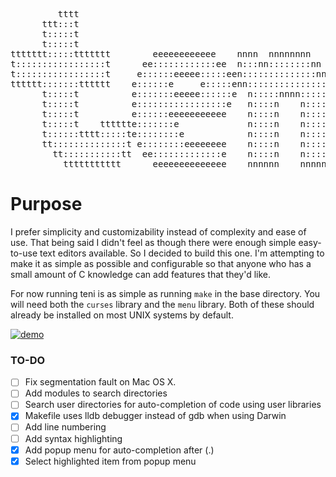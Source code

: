  <pre align="center">
         tttt                                                                   iiii  
      ttt:::t                                                                  i::::i 
      t:::::t                                                                   iiii  
      t:::::t                                                                         
ttttttt:::::ttttttt        eeeeeeeeeeee    nnnn  nnnnnnnn        ssssssssss   iiiiiii 
t:::::::::::::::::t      ee::::::::::::ee  n:::nn::::::::nn    ss::::::::::s  i:::::i 
t:::::::::::::::::t     e::::::eeeee:::::een::::::::::::::nn ss:::::::::::::s  i::::i 
tttttt:::::::tttttt    e::::::e     e:::::enn:::::::::::::::ns::::::ssss:::::s i::::i 
      t:::::t          e:::::::eeeee::::::e  n:::::nnnn:::::n s:::::s  ssssss  i::::i 
      t:::::t          e:::::::::::::::::e   n::::n    n::::n   s::::::s       i::::i 
      t:::::t          e::::::eeeeeeeeeee    n::::n    n::::n      s::::::s    i::::i 
      t:::::t    tttttte:::::::e             n::::n    n::::nssssss   s:::::s  i::::i 
      t::::::tttt:::::te::::::::e            n::::n    n::::ns:::::ssss::::::si::::::i
      tt::::::::::::::t e::::::::eeeeeeee    n::::n    n::::ns::::::::::::::s i::::::i
        tt:::::::::::tt  ee:::::::::::::e    n::::n    n::::n s:::::::::::ss  i::::::i
          ttttttttttt      eeeeeeeeeeeeee    nnnnnn    nnnnnn  sssssssssss    iiiiiiii
</pre>

# Purpose

I prefer simplicity and customizability instead of complexity and ease of use.
That being said I didn't feel as though there were enough simple easy-to-use
text editors available. So I decided to build this one. I'm attempting to make
it as simple as possible and configurable so that anyone who has a small amount
of C knowledge can add features that they'd like.

For now running teni is as simple as running `make` in the base directory. You will need both the `curses` library and the `menu` library. Both of these should already be installed on most UNIX systems by default.

[![demo](https://asciinema.org/a/IRSNDTu9FMbwSKnSYwBkIRjt9.png)](https://asciinema.org/a/IRSNDTu9FMbwSKnSYwBkIRjt9?autoplay=1)

### TO-DO
- [ ] Fix segmentation fault on Mac OS X.
- [ ] Add modules to search directories
- [ ] Search user directories for auto-completion of code using user libraries
- [x] Makefile uses lldb debugger instead of gdb when using Darwin
- [ ] Add line numbering
- [ ] Add syntax highlighting
- [x] Add popup menu for auto-completion after (.)
- [x] Select highlighted item from popup menu
